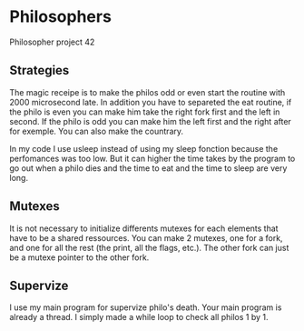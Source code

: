 # Philosophers
Philosopher project 42

## Strategies

The magic receipe is to make the philos odd or even start the routine with 2000 microsecond late. In addition you have to separeted the eat routine, if the philo is even you can make him take the right fork first and the left in second. If the philo is odd you can make him the left first and the right after for exemple. You can also make the countrary.

In my code I use usleep instead of using my sleep fonction because the perfomances was too low. But it can higher the time takes by the program to go out when a philo dies and the time to eat and the time to sleep are very long.

## Mutexes 

It is not necessary to initialize differents mutexes for each elements that have to be a shared ressources. You can make 2 mutexes, one for a fork, and one for all the rest (the print, all the flags, etc.). The other fork can just be a mutexe pointer to the other fork.

## Supervize

I use my main program for supervize philo's death. Your main program is already a thread. I simply made a while loop to check all philos 1 by 1.
